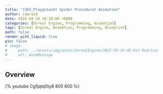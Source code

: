 ```yaml
---
title: "[UE5_Playground] Spider Procedural Animation"
author: ramraid
date: 2025-04-30 10:30:00 +0800
categories: [Unreal Engine, Programming, Animation]
tags: [Unreal Engine, Animation, Programming, Blueprint]
math: false
render_with_liquid: true
pin: false
# image:
#     path: ../assets/img/posts/UnrealEngine/2025-03-18-UE-Hit-Reaction-01.png
#     alt: AnimMontage
---
```


## Overview

{% youtube Cg1jqtq0ty8 800 600 %}
